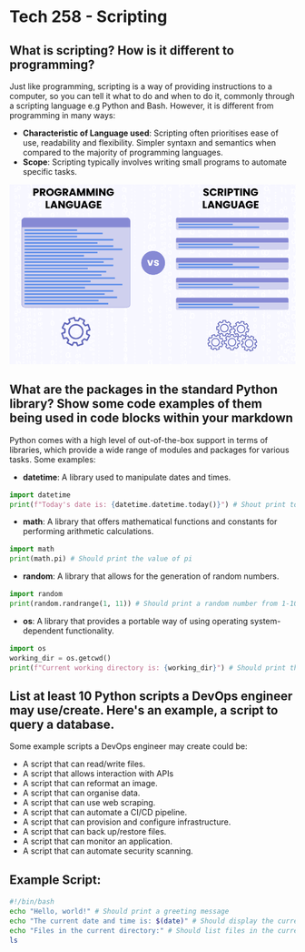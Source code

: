 # Tech 258 - Scripting

## What is scripting? How is it different to programming?
Just like programming, scripting is a way of providing instructions to a computer, so you can tell it what to do and when to do it, commonly through a scripting language e.g Python and Bash. However, it is different from programming in many ways:
- **Characteristic of Language used**: Scripting often prioritises ease of use, readability and flexibility. Simpler syntaxn and semantics when compared to the majority of programming languages.
- **Scope**: Scripting typically involves writing small programs to automate specific tasks.

![Alt text](images/Programming-vs-Scripting-Language-01.png "Difference in Scope between PL and SL")
## What are the packages in the standard Python library? Show some code examples of them being used in code blocks within your markdown
Python comes with a high level of out-of-the-box support in terms of libraries, which provide a wide range of modules and packages for various tasks. Some examples:

- **datetime**: A library used to manipulate dates and times.
```python
import datetime
print(f"Today's date is: {datetime.datetime.today()}") # Shout print today's date
```

- **math**: A library that offers mathematical functions and constants for performing arithmetic calculations.
```python
import math
print(math.pi) # Should print the value of pi
```

- **random**: A library that allows for the generation of random numbers.
```python
import random
print(random.randrange(1, 11)) # Should print a random number from 1-10
```

- **os**: A library that provides a portable way of using operating system-dependent functionality.
```python
import os
working_dir = os.getcwd()
print(f"Current working directory is: {working_dir}") # Should print the present working directory (pwd).
```

## List at least 10 Python scripts a DevOps engineer may use/create. Here's an example, a script to query a database.
Some example scripts a DevOps engineer may create could be:
- A script that can read/write files.
- A script that allows interaction with APIs
- A script that can reformat an image.
- A script that can organise data.
- A script that can use web scraping.
- A script that can automate a CI/CD pipeline.
- A script that can provision and configure infrastructure.
- A script that can back up/restore files.
- A script that can monitor an application.
- A script that can automate security scanning.

## Example Script:
```bash
#!/bin/bash
echo "Hello, world!" # Should print a greeting message
echo "The current date and time is: $(date)" # Should display the current date and time
echo "Files in the current directory:" # Should list files in the current directory
ls
```